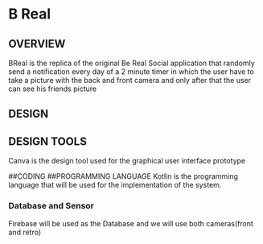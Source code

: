 # B Real 
## OVERVIEW
BReal is the replica of the original Be Real Social application that randomly send a notification every day of a 2 minute timer in which the user have to take a picture with the back and front camera and only after that the user can see his friends picture

## DESIGN
## DESIGN TOOLS
Canva is the design tool used for the graphical user interface prototype

##CODING
##PROGRAMMING LANGUAGE 
Kotlin is the programming language that will be used for the implementation of the system.

### Database and Sensor
Firebase will be used as the Database and we will use both cameras(front and retro)
